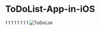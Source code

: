 # ToDoList-App-in-iOS
1
1
1
1
1
1
1
1
![ToDoList](https://user-images.githubusercontent.com/50487976/103092204-93018d80-4607-11eb-9081-dbf2b290ed85.gif)
